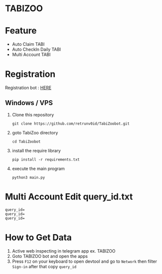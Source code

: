 # TABIZOO

# Feature

- Auto Claim TABI
- Auto CheckIn Daily TABI
- Multi Account TABI

# Registration

Registration bot : [HERE](https://t.me/tabizoobot/tabizoo?startapp=25dXTA)

## Windows / VPS

1. Clone this repository
   ```
   git clone https://github.com/retrunv0id/TabiZoobot.git
   ```
2. goto TabiZoo directory
   ```
   cd TabiZoobot
   ```
3. install the require library
   ```
   pip install -r requirements.txt
   ```
4. execute the main program 
   ```
   python3 main.py
   ```

# Multi Account Edit query_id.txt
   ```
   query_id=
   query_id=
   query_id=
   ```
# How to Get Data
   
   1. Active web inspecting in telegram app ex. TABIZOO
   2. Goto TABIZOO bot and open the apps
   3. Press `F12` on your keyboard to open devtool and go to `Network` then filter `Sign-in` after that copy `query_id`
